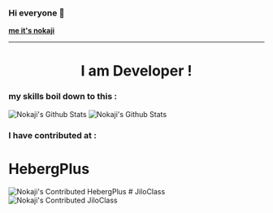 ### Hi everyone 👋
<a href="https://nokaji.yvleis.fr">**me it's nokaji**</a>

---

<h1 align="center">I am Developer !</h1>

### my skills boil down to this : 

<img alt="Nokaji's Github Stats" src="https://github-readme-stats.vercel.app/api?username=nokaji&show_icons=true&hide_border=true&theme=tokyonight" />
<img alt="Nokaji's Github Stats" src="https://github-readme-stats.vercel.app/api/top-langs/?username=nokaji&show_icons=true&hide_border=true&theme=tokyonight" />

### I have contributed at :
# HebergPlus
<img alt="Nokaji's Contributed HebergPlus" src="https://nokaji.yvleis.fr/ressources/img/present-hebergplus.png" />
# JiloClass
<img alt="Nokaji's Contributed JiloClass" src="https://nokaji.yvleis.fr/ressources/img/present-jiloclass.png" />
